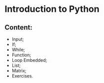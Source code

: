 # Introduction to Python

## Content:
- Input; 
- If;
- While; 
- Function; 
- Loop Embedded; 
- List; 
- Matrix;
- Exercises.

